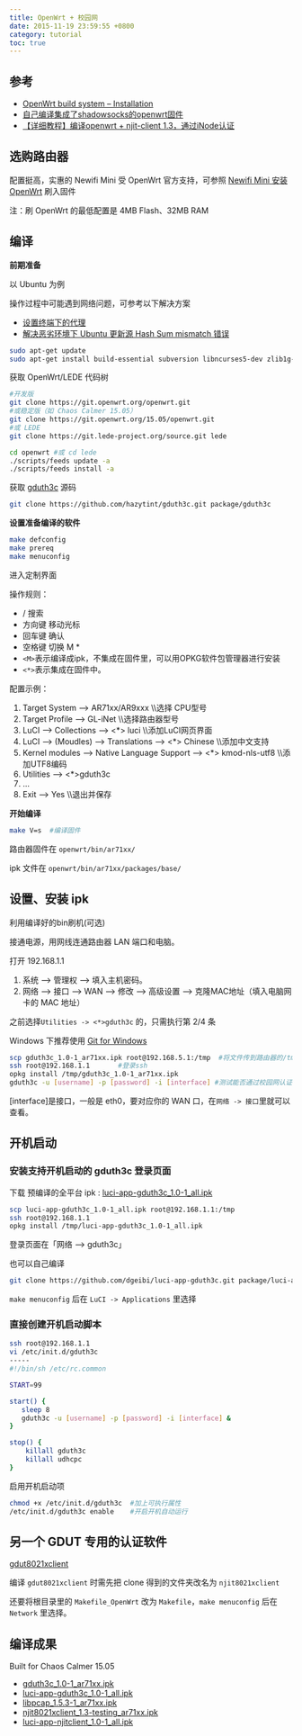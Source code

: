 ```yaml
---
title: OpenWrt + 校园网
date: 2015-11-19 23:59:55 +0800
category: tutorial
toc: true
---
```


## 参考

* [OpenWrt build system – Installation](https://wiki.openwrt.org/doc/howto/buildroot.exigence)
* [自己编译集成了shadowsocks的openwrt固件](http://young523.com/?p=102)
* [【详细教程】编译openwrt + njit-client 1.3，通过iNode认证](http://www.7forz.com/1973/)

## 选购路由器

配置挺高，实惠的 Newifi Mini 受 OpenWrt 官方支持，可参照 [Newifi Mini 安装 OpenWrt](https://linuxtoy.org/archives/install-openwrt-on-newifi-mini.html) 刷入固件

注：刷 OpenWrt 的最低配置是 4MB Flash、32MB RAM

## 编译

**前期准备**

以 Ubuntu 为例

操作过程中可能遇到网络问题，可参考以下解决方案

* [设置终端下的代理](/2015/11/25/terminal-proxy/)
* [解决恶劣环境下 Ubuntu 更新源 Hash Sum mismatch 错误](/2015/12/02/fix-apt-hash/)

```bash
sudo apt-get update
sudo apt-get install build-essential subversion libncurses5-dev zlib1g-dev gawk gcc-multilib flex git-core gettext libssl-dev
```

获取 OpenWrt/LEDE 代码树

```bash
#开发版
git clone https://git.openwrt.org/openwrt.git
#或稳定版（如 Chaos Calmer 15.05）
git clone https://git.openwrt.org/15.05/openwrt.git
#或 LEDE
git clone https://git.lede-project.org/source.git lede

cd openwrt #或 cd lede
./scripts/feeds update -a
./scripts/feeds install -a
```

获取 [gduth3c](https://github.com/hazytint/gduth3c) 源码

```bash
git clone https://github.com/hazytint/gduth3c.git package/gduth3c
```

**设置准备编译的软件**

```bash
make defconfig
make prereq
make menuconfig
```

进入定制界面

操作规则：

* / 搜索
* 方向键 移动光标
* 回车键 确认
* 空格键 切换 M  *
* `<M>`表示编译成ipk，不集成在固件里，可以用OPKG软件包管理器进行安装
* `<*>`表示集成在固件中。

配置示例：

1. Target System --> AR71xx/AR9xxx        \\\选择 CPU型号
2. Target Profile --> GL-iNet          \\\选择路由器型号
2. LuCI --> Collections --> <\*> luci        \\\添加LuCI网页界面
2. LuCI --> (Moudles) --> Translations --> <\*> Chinese        \\\添加中文支持
2. Kernel modules --> Native Language Support --> <\*> kmod-nls-utf8        \\\添加UTF8编码
2. Utilities --> <\*>gduth3c
2. ...
2. Exit --> Yes         \\\退出并保存

**开始编译**

```bash
make V=s  #编译固件
```

路由器固件在 `openwrt/bin/ar71xx/`

ipk 文件在 `openwrt/bin/ar71xx/packages/base/`

## 设置、安装 ipk

利用编译好的bin刷机(可选)

接通电源，用网线连通路由器 LAN 端口和电脑。

打开 192.168.1.1

1. 系统 --> 管理权 --> 填入主机密码。
2. 网络 --> 接口 --> WAN --> 修改 --> 高级设置 --> 克隆MAC地址（填入电脑网卡的 MAC 地址）

之前选择`Utilities -> <*>gduth3c` 的，只需执行第 2/4 条

Windows 下推荐使用 [Git for Windows](https://git-scm.com/)

```bash
scp gduth3c_1.0-1_ar71xx.ipk root@192.168.5.1:/tmp  #将文件传到路由器的/tmp目录
ssh root@192.168.1.1       #登录ssh
opkg install /tmp/gduth3c_1.0-1_ar71xx.ipk
gduth3c -u [username] -p [password] -i [interface] #测试能否通过校园网认证
```

[interface]是接口，一般是 eth0，要对应你的 WAN 口，在`网络 -> 接口`里就可以查看。

## 开机启动

### 安装支持开机启动的 gduth3c 登录页面

下载 预编译的全平台 ipk : [luci-app-gduth3c_1.0-1_all.ipk](/files/luci-app-gduth3c_1.0-1_all.ipk)

```bash
scp luci-app-gduth3c_1.0-1_all.ipk root@192.168.1.1:/tmp
ssh root@192.168.1.1
opkg install /tmp/luci-app-gduth3c_1.0-1_all.ipk
```

登录页面在「网络 --> gduth3c」

也可以自己编译

```bash
git clone https://github.com/dgeibi/luci-app-gduth3c.git package/luci-app-gduth3c
```

`make menuconfig` 后在 `LuCI -> Applications` 里选择

### 直接创建开机启动脚本

```bash
ssh root@192.168.1.1
vi /etc/init.d/gduth3c
-----
#!/bin/sh /etc/rc.common

START=99

start() {
   sleep 8
   gduth3c -u [username] -p [password] -i [interface] &
}

stop() {
    killall gduth3c
    killall udhcpc
}
```

启用开机启动项

```bash
chmod +x /etc/init.d/gduth3c  #加上可执行属性
/etc/init.d/gduth3c enable    #开启开机自动运行
```

## 另一个 GDUT 专用的认证软件

[gdut8021xclient](https://github.com/hazytint/gdut8021xclient)

编译 `gdut8021xclient` 时需先把 clone 得到的文件夹改名为 `njit8021xclient`

还要将根目录里的 `Makefile_OpenWrt` 改为 `Makefile`，`make menuconfig` 后在 `Network` 里选择。

## 编译成果

Built for Chaos Calmer 15.05

* [gduth3c_1.0-1_ar71xx.ipk](/files/gduth3c_1.0-1_ar71xx.ipk)
* [luci-app-gduth3c_1.0-1_all.ipk](/files/luci-app-gduth3c_1.0-1_all.ipk)
* [libpcap_1.5.3-1_ar71xx.ipk](/files/libpcap_1.5.3-1_ar71xx.ipk)
* [njit8021xclient_1.3-testing_ar71xx.ipk](/files/njit8021xclient_1.3-testing_ar71xx.ipk)
* [luci-app-njitclient_1.0-1_all.ipk](/files/luci-app-njitclient_1.0-1_all.ipk)
